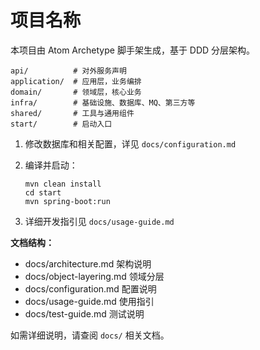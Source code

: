 # 项目名称

本项目由 Atom Archetype 脚手架生成，基于 DDD 分层架构。

```
api/          # 对外服务声明
application/  # 应用层，业务编排
domain/       # 领域层，核心业务
infra/        # 基础设施、数据库、MQ、第三方等
shared/       # 工具与通用组件
start/        # 启动入口
```

1. 修改数据库和相关配置，详见 `docs/configuration.md`
2. 编译并启动：

   ```
   mvn clean install
   cd start
   mvn spring-boot:run
   ```

3. 详细开发指引见 `docs/usage-guide.md`

**文档结构：**

- docs/architecture.md      架构说明
- docs/object-layering.md   领域分层
- docs/configuration.md     配置说明
- docs/usage-guide.md       使用指引
- docs/test-guide.md        测试说明

如需详细说明，请查阅 `docs/` 相关文档。